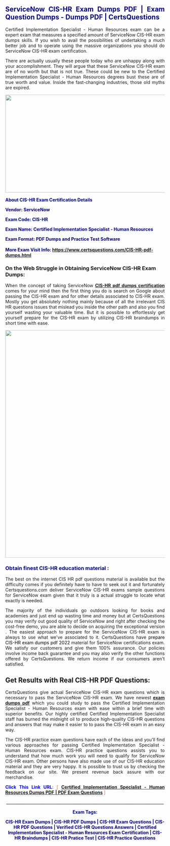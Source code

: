 <h2 style="text-align: justify;"><span style="color: #000080;">ServiceNow CIS-HR Exam Dumps PDF | Exam Question Dumps - Dumps PDF | CertsQuestions</span></h2>
<p style="text-align: justify;">Certified Implementation Specialist - Human Resources exam can be a expert exam that measures a specified amount of ServiceNow  CIS-HR exam dumps skills. If you wish to avail the possibilities of undertaking a much better job and to operate using the massive organizations you should do ServiceNow CIS-HR exam certification.</p>
<p style="text-align: justify;">There are actually usually these people today who are unhappy along with your accomplishment. They will argue that these ServiceNow  CIS-HR exam are of no worth but that is not true. These could be new to the Certified Implementation Specialist - Human Resources degrees bust these are of true worth and value. Inside the fast-changing industries, those old myths are expired.</p>
<p><img style="display: block; margin-left: auto; margin-right: auto;" src="https://i.imgur.com/eaP4ae9.png" width="840" height="310" /></p>
<p><span style="color: #000080;"><strong>About CIS-HR Exam Certification Details</strong></span></p>
<p><span style="color: #000080;"><strong>Vendor: ServiceNow<br /></strong></span></p>
<p><span style="color: #000080;"><strong>Exam Code: CIS-HR</strong></span></p>
<p><span style="color: #000080;"><strong>Exam Name: Certified Implementation Specialist - Human Resources</strong></span></p>
<p><span style="color: #000080;"><strong>Exam Format: PDF Dumps and Practice Test Software<br /><br />More Exam Visit Info: <span style="color: #ff6600;"><a href="https://www.certsquestions.com/CIS-HR-pdf-dumps.html">https://www.certsquestions.com/CIS-HR-pdf-dumps.html</a></span></strong></span></p>
<h3>On the Web Struggle in Obtaining ServiceNow CIS-HR Exam Dumps:</h3>
<p style="text-align: justify;">When the concept of taking ServiceNow <a href="https://www.certsquestions.com/CIS-HR-pdf-dumps.html"><strong> CIS-HR pdf dumps certification</strong></a> comes for your mind then the first thing you do is search on Google about passing the CIS-HR exam and for other details associated to CIS-HR exam. Mostly you get absolutely nothing mainly because of all the irrelevant CIS HR questions issues that mislead you inside the other path and also you find yourself wasting your valuable time. But it is possible to effortlessly get yourself prepare for the CIS-HR exam by utilizing CIS-HR braindumps in short time with ease.</p>
<p><a href="https://www.certsquestions.com/CIS-HR-pdf-dumps.html"><img style="display: block; margin-left: auto; margin-right: auto;" src="https://i.imgur.com/pxhoKQ2.png" width="720" /></a></p>
<h3><span style="color: #000080;">Obtain finest  CIS-HR education material :</span></h3>
<p style="text-align: justify;">The best on the internet CIS HR pdf questions material is available but the difficulty comes if you definitely have to have to seek out it and fortunately Certsquestions.com deliver ServiceNow CIS-HR exams sample questions for ServiceNow  exam given that it truly is a actual struggle to locate what exactly is needed.</p>
<p style="text-align: justify;">The majority of the individuals go outdoors looking for books and academies and just end up wasting time and money but at CertsQuestions you may verify out good quality of ServiceNow  and right after checking the cost-free demo, you are able to decide on acquiring the exceptional version . The easiest approach to prepare for the ServiceNow CIS-HR exam is always to use what we've associated to it. CertsQuestions have <span style="color: #000000;">prepare CIS-HR exam dumps pdf 2022</span> material for ServiceNow certifications exam. We satisfy our customers and give them 100% assurance. Our policies involve income back guarantee and you may also verify the other functions offered by CertsQuestions. We return income if our consumers aren't satisfied.</p>
<h2>Get Results with Real CIS-HR PDF Questions:</h2>
<p style="text-align: justify;">CertsQuestions give actual ServiceNow CIS-HR exam questions which is necessary to pass the ServiceNow  CIS-HR exam. We have newest<strong>&nbsp;<a href="https://www.certsquestions.com/">exam dumps pdf</a></strong>&nbsp;which you could study to pass the Certified Implementation Specialist - Human Resources exam with ease within a brief time with superior benefits. Our highly certified Certified Implementation Specialist staff has burned the midnight oil to produce high-quality CIS-HR questions and answers that may make it easier to to pass the CIS-HR exam in an easy way.</p>
<p style="text-align: justify;">The CIS-HR practice exam questions have each of the ideas and you'll find various approaches for passing Certified Implementation Specialist - Human Resources exam. CIS-HR practice questions assists you to understand that how much work you will need to qualify for ServiceNow  CIS-HR exam. Other persons have also made use of our CIS-HR education material and they are very happy. It is possible to trust us by checking the feedback on our site. We present revenue back assure with our merchandise.</p>
<p style="text-align: justify;"><span style="color: #0000ff;"><strong>Click This Link URL</strong>:</span> <span style="color: #ff6600;">[ <strong><a href="https://www.certsquestions.com/certified-implementation-specialist-certification.html">Certified Implementation Specialist - Human Resources Dumps PDF | PDF Exam Questions</a></strong> ]</span></p>
<p style="text-align: center;">______________________________________________________________________________</p>
<p style="text-align: center;"><span style="color: #000080;"><strong>Exam Tags:</strong></span></p>
<p style="text-align: center;"><span style="color: #000080;"><strong>CIS-HR Exam Dumps | CIS-HR PDF Dumps | CIS-HR Exam Questions | CIS-HR PDF Questions | Verified CIS-HR Questions Answers | Certified Implementation Specialist - Human Resources Exam Certification | CIS-HR Braindumps | CIS-HR Pratice Test | CIS-HR Practice Questions</strong></span></p>
